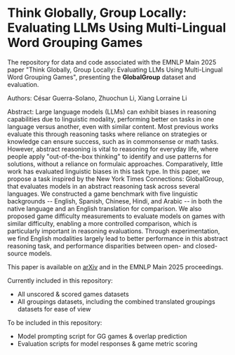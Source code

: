 [comment]: <> (GG "logo" up here? Like the one in the poster)
# Think Globally, Group Locally: Evaluating LLMs Using Multi-Lingual Word Grouping Games
The repository for data and code associated with the EMNLP Main 2025 paper "Think Globally, Group Locally: Evaluating LLMs Using Multi-Lingual Word Grouping Games", presenting the **GlobalGroup** dataset and evaluation.

Authors: César Guerra-Solano, Zhuochun Li, Xiang Lorraine Li

Abstract: Large language models (LLMs) can exhibit biases in reasoning capabilities due to linguistic modality, performing better on tasks in one language versus another, even with similar content. Most previous works evaluate this through reasoning tasks where reliance on strategies or knowledge can ensure success, such as in commonsense or math tasks. However, abstract reasoning is vital to reasoning for everyday life, where people apply "out-of-the-box thinking" to identify and use patterns for solutions, without a reliance on formulaic approaches. Comparatively, little work has evaluated linguistic biases in this task type. In this paper, we propose a task inspired by the New York Times Connections: GlobalGroup, that evaluates models in an abstract reasoning task across several languages. We constructed a game benchmark with five linguistic backgrounds -- English, Spanish, Chinese, Hindi, and Arabic -- in both the native language and an English translation for comparison. We also proposed game difficulty measurements to evaluate models on games with similar difficulty, enabling a more controlled comparison, which is particularly important in reasoning evaluations. Through experimentation, we find English modalities largely lead to better performance in this abstract reasoning task, and performance disparities between open- and closed-source models.

This paper is available on [arXiv](https://www.arxiv.org/abs/2510.14030) and in the EMNLP Main 2025 proceedings.

Currently included in this repository:
- All unscored & scored games datasets
- All groupings datasets, including the combined translated groupings datasets for ease of view

To be included in this repository:
- Model prompting script for GG games & overlap prediction
- Evaluation scripts for model responses & game metric scoring
